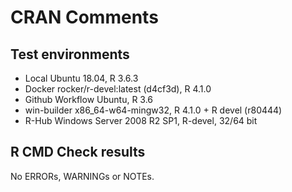 # CRAN Comments

## Test environments

* Local Ubuntu 18.04, R 3.6.3
* Docker rocker/r-devel:latest (d4cf3d), R 4.1.0
* Github Workflow Ubuntu, R 3.6 
* win-builder x86_64-w64-mingw32, R 4.1.0 + R devel (r80444)
* R-Hub Windows Server 2008 R2 SP1, R-devel, 32/64 bit

## R CMD Check results

No ERRORs, WARNINGs or NOTEs.
